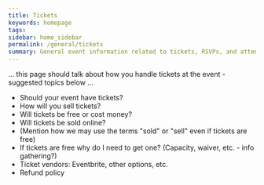 ```yaml
---
title: Tickets
keywords: homepage
tags:
sidebar: home_sidebar
permalink: /general/tickets
summary: General event information related to tickets, RSVPs, and attendee tracking
---
```


... this page should talk about how you handle tickets at the event - suggested topics below ...

* Should your event have tickets?
* How will you sell tickets?
* Will tickets be free or cost money?
* Will tickets be sold online?
* (Mention how we may use the terms "sold" or "sell" even if tickets are free) 
* If tickets are free why do I need to get one? (Capacity, waiver, etc. - info gathering?)
* Ticket vendors: Eventbrite, other options, etc.
* Refund policy
